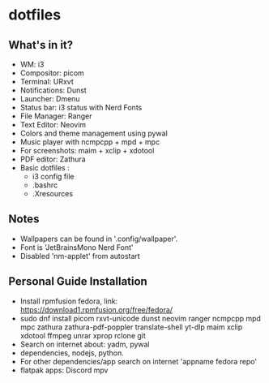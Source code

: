 # dotfiles

## What's in it?

- WM: i3
- Compositor: picom 
- Terminal: URxvt
- Notifications: Dunst
- Launcher: Dmenu
- Status bar: i3 status with Nerd Fonts
- File Manager: Ranger
- Text Editor: Neovim
- Colors and theme management using pywal
- Music player with ncmpcpp + mpd + mpc
- For screenshots: maim + xclip + xdotool
- PDF editor: Zathura
- Basic dotfiles :
    - i3 config file
    - .bashrc
    - .Xresources

## Notes
- Wallpapers can be found in '.config/wallpaper'.
- Font is 'JetBrainsMono Nerd Font'
- Disabled 'nm-applet' from autostart

## Personal Guide Installation
- Install rpmfusion fedora, link: https://download1.rpmfusion.org/free/fedora/
- sudo dnf install picom rxvt-unicode dunst neovim ranger ncmpcpp mpd mpc zathura zathura-pdf-poppler translate-shell yt-dlp maim xclip xdotool ffmpeg unrar xprop rclone git
- Search on internet about: yadm, pywal
- dependencies, nodejs, python. 
- For other dependencies/app search on internet 'appname fedora repo'
- flatpak apps: Discord mpv
